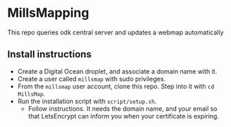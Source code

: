 # MillsMapping

This repo queries odk central server and updates a webmap automatically

## Install instructions

- Create a Digital Ocean droplet, and associate a domain name with it.
- Create a user called ```millsmap``` with sudo privileges.
- From the ```millsmap``` user account, clone this repo. Step into it with ```cd MillsMap```.
- Run the installation script with ```script/setup.sh```.
  - Follow instructions. It needs the domain name, and your email so that LetsEncrypt can inform you when your certificate is expiring.
